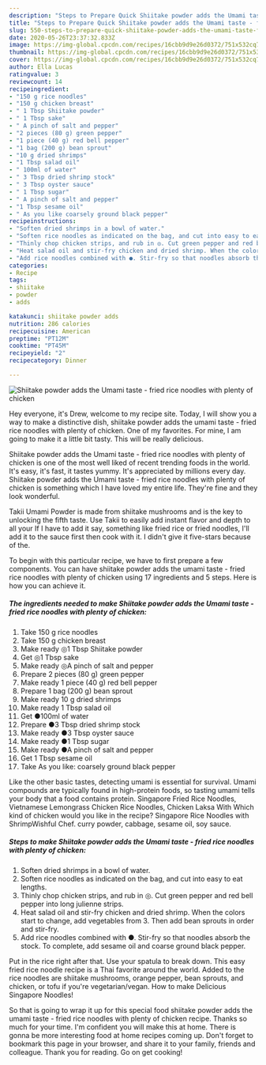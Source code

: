 ```yaml
---
description: "Steps to Prepare Quick Shiitake powder adds the Umami taste - fried rice noodles with plenty of chicken"
title: "Steps to Prepare Quick Shiitake powder adds the Umami taste - fried rice noodles with plenty of chicken"
slug: 550-steps-to-prepare-quick-shiitake-powder-adds-the-umami-taste-fried-rice-noodles-with-plenty-of-chicken
date: 2020-05-26T23:37:32.833Z
image: https://img-global.cpcdn.com/recipes/16cbb9d9e26d0372/751x532cq70/shiitake-powder-adds-the-umami-taste-fried-rice-noodles-with-plenty-of-chicken-recipe-main-photo.jpg
thumbnail: https://img-global.cpcdn.com/recipes/16cbb9d9e26d0372/751x532cq70/shiitake-powder-adds-the-umami-taste-fried-rice-noodles-with-plenty-of-chicken-recipe-main-photo.jpg
cover: https://img-global.cpcdn.com/recipes/16cbb9d9e26d0372/751x532cq70/shiitake-powder-adds-the-umami-taste-fried-rice-noodles-with-plenty-of-chicken-recipe-main-photo.jpg
author: Ella Lucas
ratingvalue: 3
reviewcount: 14
recipeingredient:
- "150 g rice noodles"
- "150 g chicken breast"
- " 1 Tbsp Shiitake powder"
- " 1 Tbsp sake"
- " A pinch of salt and pepper"
- "2 pieces (80 g) green pepper"
- "1 piece (40 g) red bell pepper"
- "1 bag (200 g) bean sprout"
- "10 g dried shrimps"
- "1 Tbsp salad oil"
- " 100ml of water"
- " 3 Tbsp dried shrimp stock"
- " 3 Tbsp oyster sauce"
- " 1 Tbsp sugar"
- " A pinch of salt and pepper"
- "1 Tbsp sesame oil"
- " As you like coarsely ground black pepper"
recipeinstructions:
- "Soften dried shrimps in a bowl of water."
- "Soften rice noodles as indicated on the bag, and cut into easy to eat lengths."
- "Thinly chop chicken strips, and rub in ◎. Cut green pepper and red bell pepper into long julienne strips."
- "Heat salad oil and stir-fry chicken and dried shrimp. When the colors start to change, add vegetables from 3. Then add bean sprouts in order and stir-fry."
- "Add rice noodles combined with ●. Stir-fry so that noodles absorb the stock. To complete, add sesame oil and coarse ground black pepper."
categories:
- Recipe
tags:
- shiitake
- powder
- adds

katakunci: shiitake powder adds 
nutrition: 286 calories
recipecuisine: American
preptime: "PT12M"
cooktime: "PT45M"
recipeyield: "2"
recipecategory: Dinner

---
```



![Shiitake powder adds the Umami taste - fried rice noodles with plenty of chicken](https://img-global.cpcdn.com/recipes/16cbb9d9e26d0372/751x532cq70/shiitake-powder-adds-the-umami-taste-fried-rice-noodles-with-plenty-of-chicken-recipe-main-photo.jpg)

Hey everyone, it's Drew, welcome to my recipe site. Today, I will show you a way to make a distinctive dish, shiitake powder adds the umami taste - fried rice noodles with plenty of chicken. One of my favorites. For mine, I am going to make it a little bit tasty. This will be really delicious.

Shiitake powder adds the Umami taste - fried rice noodles with plenty of chicken is one of the most well liked of recent trending foods in the world. It's easy, it's fast, it tastes yummy. It's appreciated by millions every day. Shiitake powder adds the Umami taste - fried rice noodles with plenty of chicken is something which I have loved my entire life. They're fine and they look wonderful.

Takii Umami Powder is made from shiitake mushrooms and is the key to unlocking the fifth taste. Use Takii to easily add instant flavor and depth to all your If I have to add it say, something like fried rice or fried noodles, I&#39;ll add it to the sauce first then cook with it. I didn&#39;t give it five-stars because of the.


To begin with this particular recipe, we have to first prepare a few components. You can have shiitake powder adds the umami taste - fried rice noodles with plenty of chicken using 17 ingredients and 5 steps. Here is how you can achieve it.

<!--inarticleads1-->

##### The ingredients needed to make Shiitake powder adds the Umami taste - fried rice noodles with plenty of chicken:

1. Take 150 g rice noodles
1. Take 150 g chicken breast
1. Make ready  ◎1 Tbsp Shiitake powder
1. Get  ◎1 Tbsp sake
1. Make ready  ◎A pinch of salt and pepper
1. Prepare 2 pieces (80 g) green pepper
1. Make ready 1 piece (40 g) red bell pepper
1. Prepare 1 bag (200 g) bean sprout
1. Make ready 10 g dried shrimps
1. Make ready 1 Tbsp salad oil
1. Get  ●100ml of water
1. Prepare  ●3 Tbsp dried shrimp stock
1. Make ready  ●3 Tbsp oyster sauce
1. Make ready  ●1 Tbsp sugar
1. Make ready  ●A pinch of salt and pepper
1. Get 1 Tbsp sesame oil
1. Take  As you like: coarsely ground black pepper


Like the other basic tastes, detecting umami is essential for survival. Umami compounds are typically found in high-protein foods, so tasting umami tells your body that a food contains protein. Singapore Fried Rice Noodles, Vietnamese Lemongrass Chicken Rice Noodles, Chicken Laksa With Which kind of chicken would you like in the recipe? Singapore Rice Noodles with ShrimpWishful Chef. curry powder, cabbage, sesame oil, soy sauce. 

<!--inarticleads2-->

##### Steps to make Shiitake powder adds the Umami taste - fried rice noodles with plenty of chicken:

1. Soften dried shrimps in a bowl of water.
1. Soften rice noodles as indicated on the bag, and cut into easy to eat lengths.
1. Thinly chop chicken strips, and rub in ◎. Cut green pepper and red bell pepper into long julienne strips.
1. Heat salad oil and stir-fry chicken and dried shrimp. When the colors start to change, add vegetables from 3. Then add bean sprouts in order and stir-fry.
1. Add rice noodles combined with ●. Stir-fry so that noodles absorb the stock. To complete, add sesame oil and coarse ground black pepper.


Put in the rice right after that. Use your spatula to break down. This easy fried rice noodle recipe is a Thai favorite around the world. Added to the rice noodles are shiitake mushrooms, orange pepper, bean sprouts, and chicken, or tofu if you&#39;re vegetarian/vegan. How to make Delicious Singapore Noodles! 

So that is going to wrap it up for this special food shiitake powder adds the umami taste - fried rice noodles with plenty of chicken recipe. Thanks so much for your time. I'm confident you will make this at home. There is gonna be more interesting food at home recipes coming up. Don't forget to bookmark this page in your browser, and share it to your family, friends and colleague. Thank you for reading. Go on get cooking!
